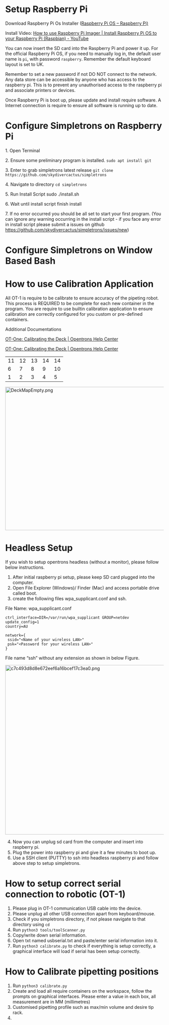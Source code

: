 # Setup Raspberry Pi

Download Raspberry Pi Os Installer ([Raspberry Pi OS – Raspberry Pi)](https://www.raspberrypi.org/software/)

Install Video: [How to use Raspberry Pi Imager | Install Raspberry Pi OS to your Raspberry Pi (Raspbian) - YouTube](https://www.youtube.com/watch?v=ntaXWS8Lk34)

You can now insert the SD card into the Raspberry Pi and power it up. For the official Raspberry Pi OS, if you need to manually log in, the default user name is `pi`, with password `raspberry`. Remember the default keyboard layout is set to UK.

Remember to set a new password if not DO NOT connect to the network. Any data store can be accessible by anyone who has access to the raspberry pi. This is to prevent any unauthorised access to the raspberry pi and associate printers or devices.

Once Raspberry Pi is boot up, please update and install require software. A Internet connection is require to ensure all software is running up to date.

# Configure Simpletrons on Raspberry Pi

1\. Open Terminal

2\. Ensure some preliminary program is installed. `sudo apt install git `

3\. Enter to grab simpletrons latest release `git clone https://github.com/skydivercactus/simpletrons`

4\. Navigate to directory `cd simpletrons`

5\. Run Install Script sudo ./install.sh

6\. Wait until install script finish install

7\. If no error occurred you should be all set to start your first program. (You can ignore any warning occurring in the install script - if you face any error in install script please submit a issues on github https://github.com/skydivercactus/simpletrons/issues/new)

# Configure Simpletrons on Window Based Bash

# How to use Calibration Application

All OT-1 is require to be calibrate to ensure accuracy of the pipeting robot. This process is REQUIRED to be complete for each new container in the program. You are require to use builtin calibration application to ensure calibration are correctly configured for you custom or pre-defined containers.

Additional Documentations

[OT-One: Calibrating the Deck | Opentrons Help Center](https://support.opentrons.com/en/articles/689977-ot-one-calibrating-the-deck)

[OT-One: Calibrating the Deck | Opentrons Help Center](https://support.opentrons.com/en/articles/689977-ot-one-calibrating-the-deck)

|     |     |     |     |     |
| --- | --- | --- | --- | --- |
| 11  | 12  | 13  | 14  | 14  |
| 6   | 7   | 8   | 9   | 10  |
| 1   | 2   | 3   | 4   | 5   |

<img src=":/e17a72de9ca94c739ea3faaf78acb5a6" alt="DeckMapEmpty.png" width="509" height="454" class="jop-noMdConv">

# Headless Setup

If you wish to setup opentrons headless (without a monitor), please follow below instructions.

1.  After initial raspberry pi setup, please keep SD card plugged into the computer.
2.  Open File Explorer (Windows)/ Finder (Mac) and access portable drive called boot.
3.  create the following files wpa_supplicant.conf and ssh.

File Name: wpa_supplicant.conf

```
ctrl_interface=DIR=/var/run/wpa_supplicant GROUP=netdev
update_config=1
country=AU

network={
 ssid="<Name of your wireless LAN>"
 psk="<Password for your wireless LAN>"
}
```

File name “ssh” without any extension as shown in below Figure.

<img src=":/a16c2a3c9345407ea3bb369447e41763" alt="c7c493d8d8e672eef6a16bcef17c3ea0.png" width="687" height="537">

4.  Now you can unplug sd card from the computer and insert into raspberry pi.
5.  Plug the power into raspberry pi and give it a few minutes to boot up.
6.  Use a SSH client (PUTTY) to ssh into headless raspberry pi and follow above step to setup simpletrons.

# How to setup correct serial connection to robotic (OT-1)

1.  Please plug in OT-1 communication USB cable into the device.
2.  Please unplug all other USB connection apart from keyboard/mouse.
3.  Check if you simpletrons directory, if not please navigate to that directory using `cd`
4.  Run `python3 tools/toolScanner.py`
5.  Copy/write down serial information.
6.  Open txt named usbserial.txt and paste/enter serial information into it.
7. Run `python3 calibrate.py` to check if everything is setup correctly, a graphical interface will load if serial has been setup correctly. 


# How to Calibrate pipetting positions
1. Run `python3 calibrate.py` 
2. Create and load all require containers on the workspace, follow the prompts on graphical interfaces. Please enter a value in each box, all measurement are in MM (millimetres)
3. Customised pipetting profile such as max/min volume and desire tip rack. 
4. 